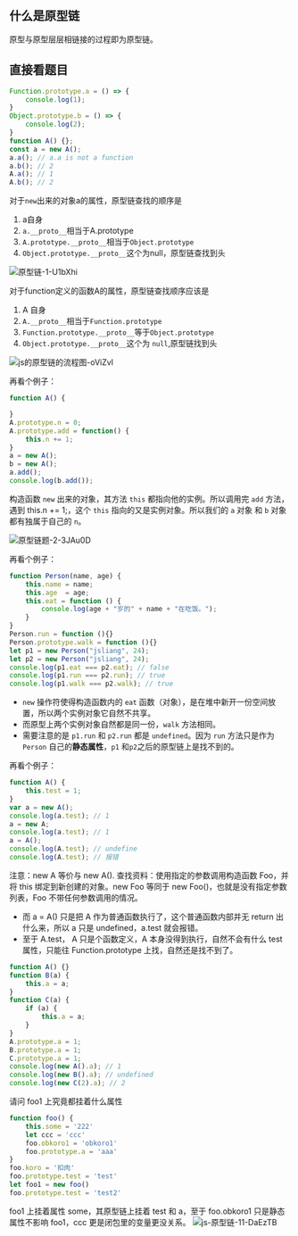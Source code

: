 ## 什么是原型链
原型与原型层层相链接的过程即为原型链。

## 直接看题目

```js
Function.prototype.a = () => {
    console.log(1);
}
Object.prototype.b = () => {
    console.log(2);
}
function A() {};
const a = new A();
a.a(); // a.a is not a function
a.b(); // 2
A.a(); // 1
A.b(); // 2
```

对于`new`出来的对象a的属性，原型链查找的顺序是

1. a自身
2. `a.__proto__`相当于A.prototype
3. `A.prototype.__proto__`相当于`Object.prototype`
4. `Object.prototype.__proto__`这个为null，原型链查找到头


![原型链-1-U1bXhi](https://cdn.jsdelivr.net/gh/DreamCats/imgs@main/uPic/原型链-1-U1bXhi.png)

对于function定义的函数A的属性，原型链查找顺序应该是

1. A 自身
2. `A.__proto__`相当于`Function.prototype`
3. `Function.prototype.__proto__`等于`Object.prototype`
4. `Object.prototype.__proto__`这个为 `null`,原型链找到头


![js的原型链的流程图-oViZvl](https://cdn.jsdelivr.net/gh/DreamCats/imgs@main/uPic/js的原型链的流程图-oViZvl.png)

再看个例子：

```js
function A() {

}
A.prototype.n = 0;
A.prototype.add = function() {
    this.n += 1;
}
a = new A();
b = new A();
a.add();
console.log(b.add());
```

构造函数 `new` 出来的对象，其方法 `this` 都指向他的实例。所以调用完 `add` 方法，遇到 this.n += 1;，这个 `this` 指向的又是实例对象。所以我们的 `a` 对象 和 `b` 对象都有独属于自己的 `n`。

![原型链题-2-3JAu0D](https://cdn.jsdelivr.net/gh/DreamCats/imgs@main/uPic/原型链题-2-3JAu0D.png)

再看个例子：

```js
function Person(name, age) {
    this.name = name;
    this.age  = age;
    this.eat = function () {
        console.log(age + "岁的" + name + "在吃饭。");
    }
}
Person.run = function (){}
Person.prototype.walk = function (){}
let p1 = new Person("jsliang", 24);
let p2 = new Person("jsliang", 24);
console.log(p1.eat === p2.eat); // false
console.log(p1.run === p2.run); // true
console.log(p1.walk === p2.walk); // true
```

- `new` 操作符使得构造函数内的 `eat` 函数（对象），是在堆中新开一份空间放置，所以两个实例对象它自然不共享。
- 而原型上两个实例对象自然都是同一份，`walk` 方法相同。
- 需要注意的是 `p1.run` 和 `p2.run` 都是 `undefined`。因为 `run` 方法只是作为 `Person` 自己的**静态属性**，`p1` 和`p2`之后的原型链上是找不到的。

再看个例子：


```js
function A() {
    this.test = 1;
}
var a = new A();
console.log(a.test); // 1
a = new A; 
console.log(a.test); // 1
a = A();
console.log(A.test); // undefine
console.log(A.test); // 报错
```

注意：new A 等价与 new A(). 查找资料：使用指定的参数调用构造函数 Foo，并将 this 绑定到新创建的对象。new Foo 等同于 new Foo()，也就是没有指定参数列表，Foo 不带任何参数调用的情况。

- 而 a = A() 只是把 A 作为普通函数执行了，这个普通函数内部并无 return 出什么来，所以 a 只是 undefined，a.test 就会报错。
- 至于 A.test， A 只是个函数定义，A 本身没得到执行，自然不会有什么 test 属性，只能往 Function.prototype 上找，自然还是找不到了。

```js
function A() {}
function B(a) {
    this.a = a;
}
function C(a) {
    if (a) {
        this.a = a;
    }
}
A.prototype.a = 1;
B.prototype.a = 1;
C.prototype.a = 1;
console.log(new A().a); // 1
console.log(new B().a); // undefined
console.log(new C(2).a); // 2
```

请问 foo1 上究竟都挂着什么属性
```js
function foo() {
    this.some = '222'
    let ccc = 'ccc'
    foo.obkoro1 = 'obkoro1'
    foo.prototype.a = 'aaa'
}
foo.koro = '扣肉'
foo.prototype.test = 'test'
let foo1 = new foo() 
foo.prototype.test = 'test2' 
```
foo1 上挂着属性 some，其原型链上挂着 test 和 a，至于 foo.obkoro1 只是静态属性不影响 foo1，ccc 更是闭包里的变量更没关系。
![js-原型链-11-DaEzTB](https://cdn.jsdelivr.net/gh/DreamCats/imgs@main/uPic/js-原型链-11-DaEzTB.png)